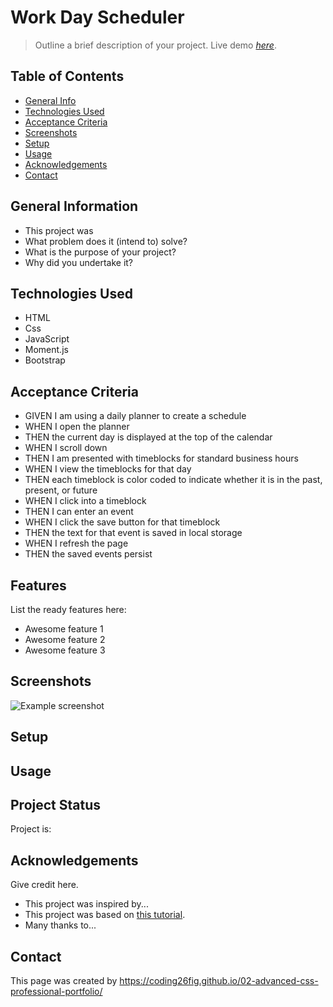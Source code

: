 # Work Day Scheduler
> 
> Outline a brief description of your project.
> Live demo [_here_](https://www.example.com). <!-- If you have the project hosted somewhere, include the link here. -->

## Table of Contents
* [General Info](#general-information)
* [Technologies Used](#technologies-used)
* [Acceptance Criteria](#acceptance-criteria)
* [Screenshots](#screenshots)
* [Setup](#setup)
* [Usage](#usage)
* [Acknowledgements](#acknowledgements)
* [Contact](#contact)


## General Information
- This project was 
- What problem does it (intend to) solve?
- What is the purpose of your project?
- Why did you undertake it?
<!-- You don't have to answer all the questions - just the ones relevant to your project. -->


## Technologies Used
- HTML
- Css
- JavaScript
- Moment.js
- Bootstrap


## Acceptance Criteria
- GIVEN I am using a daily planner to create a schedule
- WHEN I open the planner
- THEN the current day is displayed at the top of the calendar
- WHEN I scroll down
- THEN I am presented with timeblocks for standard business hours
- WHEN I view the timeblocks for that day
- THEN each timeblock is color coded to indicate whether it is in the past, present, or future
- WHEN I click into a timeblock
- THEN I can enter an event
- WHEN I click the save button for that timeblock
- THEN the text for that event is saved in local storage
- WHEN I refresh the page
- THEN the saved events persist

## Features
List the ready features here:
- Awesome feature 1
- Awesome feature 2
- Awesome feature 3


## Screenshots
![Example screenshot](./img/screenshot.png)
<!-- If you have screenshots you'd like to share, include them here. -->


## Setup


## Usage



## Project Status
Project is: 


## Acknowledgements
Give credit here.
- This project was inspired by...
- This project was based on [this tutorial](https://www.example.com).
- Many thanks to...


## Contact
This page was created by https://coding26fig.github.io/02-advanced-css-professional-portfolio/


